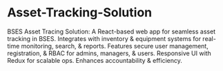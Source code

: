# Asset-Tracking-Solution
BSES Asset Tracing Solution: A React-based web app for seamless asset tracking in BSES. Integrates with inventory &amp; equipment systems for real-time monitoring, search, &amp; reports. Features secure user management, registration, &amp; RBAC for admins, managers, &amp; users. Responsive UI with Redux for scalable ops. Enhances accountability &amp; efficiency.
